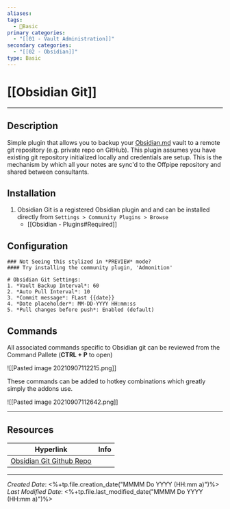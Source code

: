 ```yaml
---
aliases: 
tags:
  - 📝Basic
primary categories:
  - "[[01 - Vault Administration]]"
secondary categories:
  - "[[02 - Obsidian]]"
type: Basic
---
```

# [[Obsidian Git]]

***

## Description

Simple plugin that allows you to backup your [Obsidian.md](https://obsidian.md) vault to a remote git repository (e.g. private repo on GitHub). This plugin assumes you have existing git repository initialized locally and credentials are setup. This is the mechanism by which all your notes are sync'd to the Offpipe repository and shared between consultants. 

## Installation

1. Obsidian Git is a registered Obsidian plugin and and can be installed directly from `Settings > Community Plugins > Browse`
	* [[Obsidian - Plugins#Required]]

## Configuration

```ad-info
### Not Seeing this stylized in *PREVIEW* mode?
#### Try installing the community plugin, 'Admonition'

# Obsidian Git Settings:
1. *Vault Backup Interval*: 60
2. *Auto Pull Interval*: 10
3. *Commit message*: FLast {{date}}
4. *Date placeholder*: MM-DD-YYYY HH:mm:ss
5. *Pull changes before push*: Enabled (default)
```

## Commands

All associated commands specific to Obsidian git can be reviewed from the Command Pallete (**CTRL + P** to open)

![[Pasted image 20210907112215.png]]

These commands can be added to hotkey combinations which greatly simply the addons use. 

![[Pasted image 20210907112642.png]]

___

## Resources

| Hyperlink                                                             | Info |
| --------------------------------------------------------------------- | ---- |
| [Obsidian Git Github Repo](https://github.com/denolehov/obsidian-git) |      |

***

*Created Date*: <%+tp.file.creation_date("MMMM Do YYYY (HH:mm a)")%>  
*Last Modified Date*: <%+tp.file.last_modified_date("MMMM Do YYYY (HH:mm a)")%>
